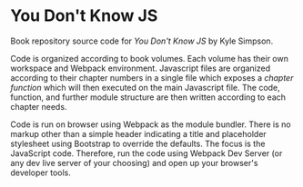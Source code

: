 # You Don't Know JS

Book repository source code for _You Don't Know JS_ by Kyle Simpson.

Code is organized according to book volumes. Each volume has their own workspace and Webpack environment. Javascript files are organized according to their chapter numbers in a single file which exposes a _chapter function_ which will then executed on the main Javascript file. The code, function, and further module structure are then written according to each chapter needs.

Code is run on browser using Webpack as the module bundler. There is no markup other than a simple header indicating a title and placeholder stylesheet using Bootstrap to override the defaults. The focus is the JavaScript code. Therefore, run the code using Webpack Dev Server (or any dev live server of your choosing) and open up your browser's developer tools.

